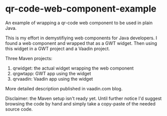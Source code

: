 qr-code-web-component-example
=============================

An example of wrapping a qr-code web component to be used in plain Java.

This is my effort in demystifiying web components for Java developers. I found a <qr-code> web component and wrapped that as a GWT widget. Then using this widget in a GWT project and a Vaadin project. 

Three Maven projects:
 1. qrwidget: the actual widget wrapping the <qr-code> web component
 2. qrgwtapp: GWT app using the widget
 3. qrvaadin: Vaadin app using the widget

More detailed description published in vaadin.com blog.

Disclaimer: the Maven setup isn't ready yet. Until further notice I'd suggest browsing the code by hand and simply take a copy-paste of the needed source code. 
